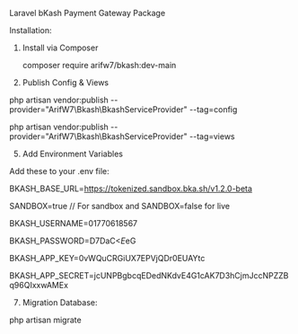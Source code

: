 Laravel bKash Payment Gateway Package

Installation:
1. Install via Composer
   
   composer require arifw7/bkash:dev-main

3. Publish Config & Views

php artisan vendor:publish --provider="ArifW7\Bkash\BkashServiceProvider" --tag=config

php artisan vendor:publish --provider="ArifW7\Bkash\BkashServiceProvider" --tag=views

5. Add Environment Variables

Add these to your .env file:

BKASH_BASE_URL=https://tokenized.sandbox.bka.sh/v1.2.0-beta

SANDBOX=true // For sandbox and SANDBOX=false for live

BKASH_USERNAME=01770618567

BKASH_PASSWORD=D7DaC<*E*eG

BKASH_APP_KEY=0vWQuCRGiUX7EPVjQDr0EUAYtc

BKASH_APP_SECRET=jcUNPBgbcqEDedNKdvE4G1cAK7D3hCjmJccNPZZBq96QIxxwAMEx

7. Migration Database:
   
php artisan migrate
